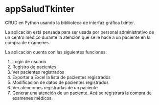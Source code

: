 # appSaludTkinter

CRUD en Python usando la bibliioteca de interfaz gráfica tkinter.

La aplicación está pensada para ser usada por personal administrativo de un centro médico durante la atención que se le hace a un paciente en la compra de examenes.

La aplicación cuenta con las siguientes funciones:
1. Login de usuario
2. Registro de pacientes
3. Ver pacientes registrados
4. Exportar a Excel la lista de pacientes registrados
5. Modificación de datos de pacientes registrados
6. Ver atenciones registradas de un paciente
7. Generar una atención de un paciente. Acá se registrará la compra de examenes médicos.
